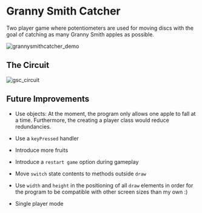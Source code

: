 # Granny Smith Catcher
Two player game where potentiometers are used for moving discs with the goal of catching as many Granny Smith apples as possible.

![grannysmithcatcher_demo](https://user-images.githubusercontent.com/53935544/113566591-4584bb80-960d-11eb-9483-d63373bec9e8.gif)

## The Circuit
![gsc_circuit](https://user-images.githubusercontent.com/53935544/113572093-dcef0c00-9617-11eb-8b9d-cd33b6af5228.png)

## Future Improvements
+ Use objects: At the moment, the program only allows one apple to fall at a time. Furthermore, the creating a player
    class would reduce redundancies.
  
+ Use a `keyPressed` handler

+ Introduce more fruits 

+ Introduce a `restart game` option during gameplay

+ Move `switch` state contents to methods outside `draw`

+ Use `width` and `height` in the positioning of all `draw` elements in order for the program
    to be compatible with other screen sizes than my own :)
  
+ Single player mode










